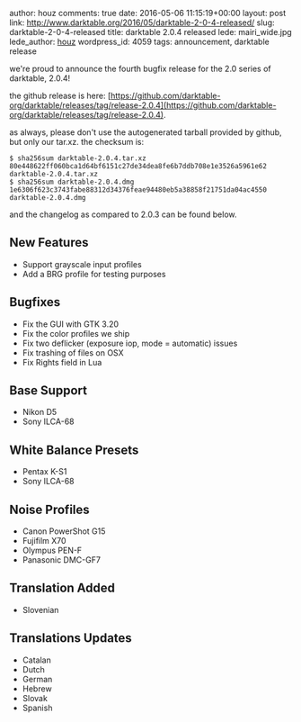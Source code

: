 author: houz
comments: true
date: 2016-05-06 11:15:19+00:00
layout: post
link: http://www.darktable.org/2016/05/darktable-2-0-4-released/
slug: darktable-2-0-4-released
title: darktable 2.0.4 released
lede: mairi_wide.jpg
lede_author: <a href="https://houz.org/">houz</a>
wordpress_id: 4059
tags: announcement, darktable release

we're proud to announce the fourth bugfix release for the 2.0 series of darktable, 2.0.4!

the github release is here: [https://github.com/darktable-org/darktable/releases/tag/release-2.0.4](https://github.com/darktable-org/darktable/releases/tag/release-2.0.4).

as always, please don't use the autogenerated tarball provided by github, but only our tar.xz. the checksum is:

    $ sha256sum darktable-2.0.4.tar.xz
    80e448622ff060bca1d64bf6151c27de34dea8fe6b7ddb708e1e3526a5961e62  darktable-2.0.4.tar.xz
    $ sha256sum darktable-2.0.4.dmg
    1e6306f623c3743fabe88312d34376feae94480eb5a38858f21751da04ac4550  darktable-2.0.4.dmg

and the changelog as compared to 2.0.3 can be found below.

## New Features

* Support grayscale input profiles
* Add a BRG profile for testing purposes

## Bugfixes

* Fix the GUI with GTK 3.20
* Fix the color profiles we ship
* Fix two deflicker (exposure iop, mode = automatic) issues
* Fix trashing of files on OSX
* Fix Rights field in Lua

## Base Support

* Nikon D5
* Sony ILCA-68

## White Balance Presets

* Pentax K-S1
* Sony ILCA-68

## Noise Profiles

* Canon PowerShot G15
* Fujifilm X70
* Olympus PEN-F
* Panasonic DMC-GF7

## Translation Added

* Slovenian

## Translations Updates

* Catalan
* Dutch
* German
* Hebrew
* Slovak
* Spanish
